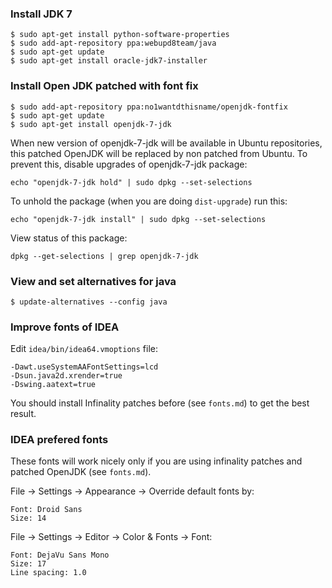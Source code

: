 ### Install JDK 7

    $ sudo apt-get install python-software-properties
    $ sudo add-apt-repository ppa:webupd8team/java
    $ sudo apt-get update
    $ sudo apt-get install oracle-jdk7-installer

### Install Open JDK patched with font fix

    $ sudo add-apt-repository ppa:no1wantdthisname/openjdk-fontfix
    $ sudo apt-get update
    $ sudo apt-get install openjdk-7-jdk

When new version of openjdk-7-jdk will be available in Ubuntu repositories, this patched
OpenJDK will be replaced by non patched from Ubuntu. To prevent this, disable upgrades
of openjdk-7-jdk package:

    echo "openjdk-7-jdk hold" | sudo dpkg --set-selections

To unhold the package (when you are doing `dist-upgrade`) run this:

    echo "openjdk-7-jdk install" | sudo dpkg --set-selections

View status of this package:

    dpkg --get-selections | grep openjdk-7-jdk

### View and set alternatives for java

    $ update-alternatives --config java

### Improve fonts of IDEA

Edit `idea/bin/idea64.vmoptions` file:

    -Dawt.useSystemAAFontSettings=lcd
    -Dsun.java2d.xrender=true
    -Dswing.aatext=true

You should install Infinality patches before (see `fonts.md`) to get the best result.

### IDEA prefered fonts

These fonts will work nicely only if you are using infinality patches and patched OpenJDK (see `fonts.md`).

File -> Settings -> Appearance -> Override default fonts by:
   
    Font: Droid Sans
    Size: 14

File -> Settings -> Editor -> Color & Fonts -> Font:
   
    Font: DejaVu Sans Mono
    Size: 17
    Line spacing: 1.0



